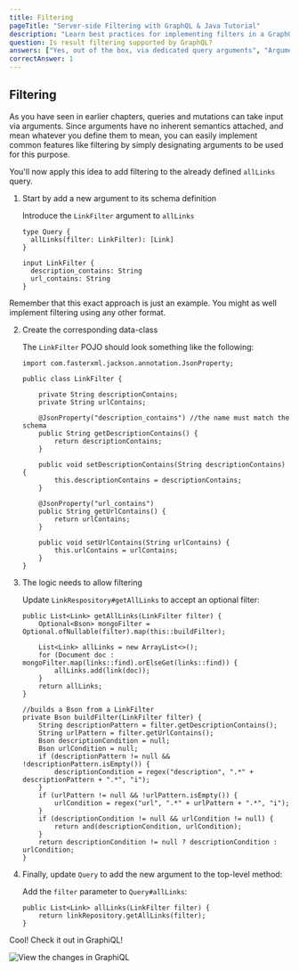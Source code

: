 ```yaml
---
title: Filtering
pageTitle: "Server-side Filtering with GraphQL & Java Tutorial"
description: "Learn best practices for implementing filters in a GraphQL API using query arguments with a Java GraphQL server."
question: Is result filtering supported by GraphQL?
answers: ["Yes, out of the box, via dedicated query arguments", "Arguments have no built-in semantics, the implementer can provide arguments used for filtering", "Yes, but only if extensions are installed", "No"]
correctAnswer: 1
---
```


## Filtering

As you have seen in earlier chapters, queries and mutations can take input via arguments. Since arguments have no inherent semantics attached, and mean whatever you define them to mean, you can easily implement common features like filtering by simply designating arguments to be used for this purpose.

You'll now apply this idea to add filtering to the already defined `allLinks` query.

1. Start by add a new argument to its schema definition

	<Instruction>
	
	Introduce the `LinkFilter` argument to `allLinks`
	
	```graphql(path=".../hackernews-graphql-java/src/main/resources/schema.graphqls")
	type Query {
	  allLinks(filter: LinkFilter): [Link]
	}
	
	input LinkFilter {
	  description_contains: String
	  url_contains: String
	}
	```
	
	</Instruction>

Remember that this exact approach is just an example. You might as well implement filtering using any other format.

2. Create the corresponding data-class

	<Instruction>
	
	The `LinkFilter` POJO should look something like the following:
	
	```java(path=".../hackernews-graphql-java/src/main/java/com/howtographql/hackernews/LinkFilter.java")
	import com.fasterxml.jackson.annotation.JsonProperty;
	
	public class LinkFilter {
	
	    private String descriptionContains;
	    private String urlContains;
	
	    @JsonProperty("description_contains") //the name must match the schema
	    public String getDescriptionContains() {
	        return descriptionContains;
	    }
	
	    public void setDescriptionContains(String descriptionContains) {
	        this.descriptionContains = descriptionContains;
	    }
	
	    @JsonProperty("url_contains")
	    public String getUrlContains() {
	        return urlContains;
	    }
	
	    public void setUrlContains(String urlContains) {
	        this.urlContains = urlContains;
	    }
	}
	```
	
	</Instruction>

3. The logic needs to allow filtering

	<Instruction>
	
	Update `LinkRespository#getAllLinks` to accept an optional filter:
	
	```java(path=".../hackernews-graphql-java/src/main/java/com/howtographql/hackernews/LinkRepository.java")
	public List<Link> getAllLinks(LinkFilter filter) {
	    Optional<Bson> mongoFilter = Optional.ofNullable(filter).map(this::buildFilter);
	    
	    List<Link> allLinks = new ArrayList<>();
	    for (Document doc : mongoFilter.map(links::find).orElseGet(links::find)) {
	        allLinks.add(link(doc));
	    }
	    return allLinks;
	}
	
	//builds a Bson from a LinkFilter
	private Bson buildFilter(LinkFilter filter) {
	    String descriptionPattern = filter.getDescriptionContains();
	    String urlPattern = filter.getUrlContains();
	    Bson descriptionCondition = null;
	    Bson urlCondition = null;
	    if (descriptionPattern != null && !descriptionPattern.isEmpty()) {
	        descriptionCondition = regex("description", ".*" + descriptionPattern + ".*", "i");
	    }
	    if (urlPattern != null && !urlPattern.isEmpty()) {
	        urlCondition = regex("url", ".*" + urlPattern + ".*", "i");
	    }
	    if (descriptionCondition != null && urlCondition != null) {
	        return and(descriptionCondition, urlCondition);
	    }
	    return descriptionCondition != null ? descriptionCondition : urlCondition;
	}
	```
	
	</Instruction>

4. Finally, update `Query` to add the new argument to the top-level method:

	<Instruction>
	
	Add the `filter` parameter to `Query#allLinks`:
	
	```java(path=".../hackernews-graphql-java/src/main/java/com/howtographql/hackernews/Query.java")
	public List<Link> allLinks(LinkFilter filter) {
	    return linkRepository.getAllLinks(filter);
	}
	```
	
	</Instruction>

Cool! Check it out in GraphiQL!

![View the changes in GraphiQL](http://i.imgur.com/tL8owju.png)
